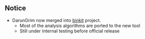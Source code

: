 ## Notice

* DarunGrim now merged into [binkit](https://github.com/ohjeongwook/binkit) project.
   - Most of the analysis algorithms are ported to the new tool
   - Still under internal testing before official release
